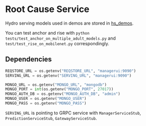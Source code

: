# Root Cause Service

Hydro serving models used in demos are stored in [hs_demos](hs_demos).

You can test anchor and rise with `python tests/test_anchor_on_multiple_adult_models.py` and `test/test_rise_on_mobilenet.py` correspondingly.  

## Dependencies

```python
REQSTORE_URL = os.getenv("REQSTORE_URL", "managerui:9090")
SERVING_URL = os.getenv("SERVING_URL", "managerui:9090")

MONGO_URL = os.getenv("MONGO_URL", "mongodb")
MONGO_PORT = int(os.getenv("MONGO_PORT", 27017))
MONGO_AUTH_DB = os.getenv("MONGO_AUTH_DB", "admin")
MONGO_USER = os.getenv("MONGO_USER")
MONGO_PASS = os.getenv("MONGO_PASS")
```

`SERVING_URL` is pointing to GRPC service with `ManagerServiceStub`,
`PredictionServiceStub`, `GatewayServiceStub`.
